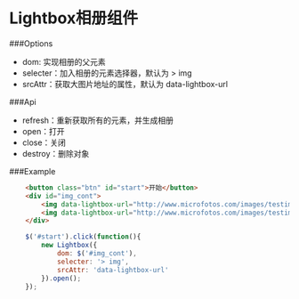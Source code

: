 Lightbox相册组件
=====================

###Options

* dom: 实现相册的父元素
* selecter：加入相册的元素选择器，默认为 > img
* srcAttr：获取大图片地址的属性，默认为 data-lightbox-url

###Api
* refresh：重新获取所有的元素，并生成相册
* open：打开
* close：关闭
* destroy：删除对象

###Example

```html
    <button class="btn" id="start">开始</button>
    <div id="img_cont">
        <img data-lightbox-url="http://www.microfotos.com/images/testimg/1-1.jpg" alt="">
        <img data-lightbox-url="http://www.microfotos.com/images/testimg/1-2.jpg" alt="">
    </div>
```

```js
    $('#start').click(function(){
        new Lightbox({
            dom: $('#img_cont'),
            selecter: '> img',
            srcAttr: 'data-lightbox-url'
        }).open();
    });
```
